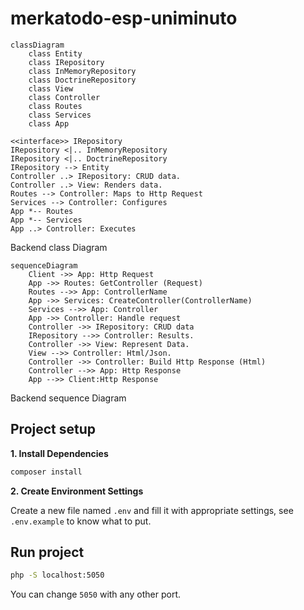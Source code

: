 # merkatodo-esp-uniminuto

```mermaid
classDiagram
    class Entity
    class IRepository
    class InMemoryRepository
    class DoctrineRepository
    class View
    class Controller
    class Routes
    class Services
    class App

<<interface>> IRepository
IRepository <|.. InMemoryRepository
IRepository <|.. DoctrineRepository
IRepository --> Entity
Controller ..> IRepository: CRUD data.
Controller ..> View: Renders data.
Routes --> Controller: Maps to Http Request
Services --> Controller: Configures
App *-- Routes
App *-- Services
App ..> Controller: Executes
```
Backend class Diagram

```mermaid
sequenceDiagram
    Client ->> App: Http Request
    App ->> Routes: GetController (Request)
    Routes -->> App: ControllerName
    App ->> Services: CreateController(ControllerName)
    Services -->> App: Controller
    App ->> Controller: Handle request
    Controller ->> IRepository: CRUD data
    IRepository -->> Controller: Results.
    Controller ->> View: Represent Data.
    View -->> Controller: Html/Json.
    Controller ->> Controller: Build Http Response (Html)
    Controller -->> App: Http Response
    App -->> Client:Http Response
```
Backend sequence Diagram

## Project setup

**1. Install Dependencies**

```sh
composer install
```

**2. Create Environment Settings**

Create a new file named `.env` and fill it with appropriate settings, see `.env.example` to know what to put.

## Run project

```sh
php -S localhost:5050
```

You can change `5050` with any other port.
